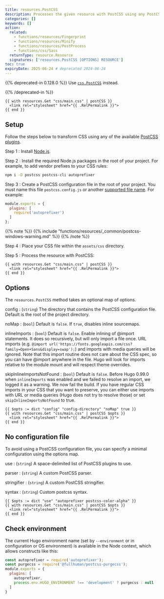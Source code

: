 ```yaml
---
title: resources.PostCSS
description: Processes the given resource with PostCSS using any PostCSS plugin.
categories: []
keywords: []
action:
  related:
    - functions/resources/Fingerprint
    - functions/resources/Minify
    - functions/resources/PostProcess
    - functions/css/Sass
  returnType: resource.Resource
  signatures: ['resources.PostCSS [OPTIONS] RESOURCE']
toc: true
expiryDate: 2025-06-24 # deprecated 2024-06-24
---
```


{{% deprecated-in 0.128.0 %}}
Use [`css.PostCSS`] instead.

[`css.PostCSS`]: /functions/css/postcss/
{{% /deprecated-in %}}

```go-html-template
{{ with resources.Get "css/main.css" | postCSS }}
  <link rel="stylesheet" href="{{ .RelPermalink }}">
{{ end }}
```

## Setup

Follow the steps below to transform CSS using any of the available [PostCSS plugins].

Step 1
: Install [Node.js].

Step 2
: Install the required Node.js packages in the root of your project. For example, to add vendor prefixes to your CSS rules:

```sh
npm i -D postcss postcss-cli autoprefixer
```

Step 3
: Create a PostCSS configuration file in the root of your project. You must name this file `postcss.config.js` or another [supported file name]. For example:

```js
module.exports = {
  plugins: [
    require('autoprefixer')
  ]
};
```

{{% note %}}
{{% include "functions/resources/_common/postcss-windows-warning.md" %}}
{{% /note %}}

Step 4
: Place your CSS file within the `assets/css` directory.

Step 5
: Process the resource with PostCSS:

```go-html-template
{{ with resources.Get "css/main.css" | postCSS }}
  <link rel="stylesheet" href="{{ .RelPermalink }}">
{{ end }}
```

## Options

The `resources.PostCSS` method takes an optional map of options.

config
: (`string`) The directory that contains the PostCSS configuration file. Default is the root of the project directory.

noMap
: (`bool`) Default is `false`. If `true`, disables inline sourcemaps.

inlineImports
: (`bool`) Default is `false`. Enable inlining of @import statements. It does so recursively, but will only import a file once. URL imports (e.g. `@import url('https://fonts.googleapis.com/css?family=Open+Sans&display=swap');`) and imports with media queries will be ignored. Note that this import routine does not care about the CSS spec, so you can have @import anywhere in the file. Hugo will look for imports relative to the module mount and will respect theme overrides.

skipInlineImportsNotFound
: (`bool`) Default is `false`. Before Hugo 0.99.0 when `inlineImports` was enabled and we failed to resolve an import, we logged it as a warning. We now fail the build. If you have regular CSS imports in your CSS that you want to preserve, you can either use imports with URL or media queries (Hugo does not try to resolve those) or set `skipInlineImportsNotFound` to true.

```go-html-template
{{ $opts := dict "config" "config-directory" "noMap" true }}
{{ with resources.Get "css/main.css" | postCSS $opts }}
  <link rel="stylesheet" href="{{ .RelPermalink }}">
{{ end }}
```

## No configuration file

To avoid using a PostCSS configuration file, you can specify a minimal configuration using the options map.

use
: (`string`) A space-delimited list of PostCSS plugins to use.

parser
: (`string`) A custom PostCSS parser.

stringifier
: (`string`) A custom PostCSS stringifier.

syntax
: (`string`) Custom postcss syntax.

```go-html-template
{{ $opts := dict "use" "autoprefixer postcss-color-alpha" }}
{{ with resources.Get "css/main.css" | postCSS $opts }}
  <link rel="stylesheet" href="{{ .RelPermalink }}">
{{ end }}
```

## Check environment

The current Hugo environment name (set by `--environment` or in configuration or OS environment) is available in the Node context, which allows constructs like this:

```js
const autoprefixer = require('autoprefixer');
const purgecss = require('@fullhuman/postcss-purgecss');
module.exports = {
  plugins: [
    autoprefixer,
    process.env.HUGO_ENVIRONMENT !== 'development' ? purgecss : null
  ]
}
```

[node.js]: https://nodejs.org/en/download
[postcss plugins]: https://www.postcss.parts/
[supported file name]: https://github.com/postcss/postcss-load-config#usage
[transpile to CSS]: /functions/css/sass/
